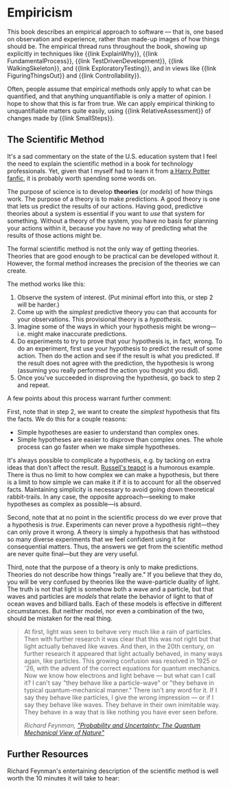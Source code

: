 # Empiricism

This book describes an empirical approach to software — that is, one based on observation and experience, rather than made-up images of how things should be. The empirical thread runs throughout the book, showing up explicitly in techniques like {{link ExplainWhy}}, {{link FundamentalProcess}}, {{link TestDrivenDevelopment}}, {{link WalkingSkeleton}}, and {{link ExploratoryTesting}}, and in views like {{link FiguringThingsOut}} and {{link Controllability}}.

Often, people assume that empirical methods only apply to what can be quantified, and that anything unquantifiable is only a matter of opinion. I hope to show that this is far from true. We can apply empirical thinking to unquantifiable matters quite easily, using {{link RelativeAssessment}} of changes made by {{link SmallSteps}}.

## The Scientific Method

It's a sad commentary on the state of the U.S. education system that I feel the need to explain the scientific method in a book for technology professionals. Yet, given that I myself had to learn it from [a Harry Potter fanfic](https://hpmor.com/), it is probably worth spending some words on.

The purpose of science is to develop **theories** (or _models_) of how things work. The purpose of a theory is to make predictions. A good theory is one that lets us predict the results of our actions. Having good, predictive theories about a system is essential if you want to *use* that system for something. Without a theory of the system, you have no basis for planning your actions within it, because you have no way of predicting what the results of those actions might be.

The formal scientific method is not the only way of getting theories. Theories that are good enough to be practical can be developed without it. However, the formal method increases the precision of the theories we can create.

The method works like this:

1. Observe the system of interest. (Put minimal effort into this, or step 2 will be harder.)
2. Come up with the *simplest* predictive theory you can that accounts for your observations. This provisional theory is a *hypothesis*.
3. Imagine some of the ways in which your hypothesis might be wrong—i.e. might make inaccurate predictions.
4. Do experiments to try to prove that your hypothesis is, in fact, wrong. To do an experiment, first use your hypothesis to predict the result of some action. Then do the action and see if the result is what you predicted. If the result does not agree with the prediction, the hypothesis is wrong (assuming you really performed the action you thought you did).
5. Once you've succeeded in disproving the hypothesis, go back to step 2 and repeat.

A few points about this process warrant further comment:

First, note that in step 2, we want to create the _simplest_ hypothesis that fits the facts. We do this for a couple reasons:

- Simple hypotheses are easier to understand than complex ones.
- Simple hypotheses are easier to disprove than complex ones. The whole process can go faster when we make simple hypotheses.

It's always possible to complicate a hypothesis, e.g. by tacking on extra ideas that don't affect the result. [Russell's teapot](https://en.wikipedia.org/wiki/Russell's_teapot) is a humorous example. There is thus no limit to how complex we can make a hypothesis, but there is a limit to how simple we can make it if it is to account for all the observed facts. Maintaining simplicity is necessary to avoid going down theoretical rabbit-trails. In any case, the opposite approach—seeking to make hypotheses as complex as possible—is absurd.

<!--

Einstein put it this way:

> The supreme goal of all theory is to make the irreducible basic elements as simple and as few as possible without having to surrender the adequate representation of a single datum of experience.
>
> <cite>[Albert Einstein, "On the Method of Theoretical Physics"](https://www.jstor.org/stable/184387)</cite>

TODO: Einstein wasn't talking about hypotheses when he said this, but about the fundamental elements of a theory, i.e. those not deduced from other elements. Is there a better quote about simplicity?

-->

Second, note that at no point in the scientific process do we ever prove that a hypothesis is *true*. Experiments can never prove a hypothesis right—they can only prove it wrong. A theory is simply a hypothesis that has withstood so many diverse experiments that we feel confident using it for consequential matters. Thus, the answers we get from the scientific method are never quite final—but they are very useful.

Third, note that the purpose of a theory is only to make predictions. Theories do not describe how things "really are." If you believe that they do, you will be very confused by theories like the wave-particle duality of light. The truth is not that light is somehow both a wave and a particle, but that waves and particles are _models_ that relate the behavior of light to that of ocean waves and billiard balls. Each of these models is effective in different circumstances. But neither model, nor even a combination of the two, should be mistaken for the real thing.

> <!--timestamp 4:38--> At first, light was seen to behave very much like a rain of particles. Then with further research it was clear that this was not right but that light actually behaved like waves. And then, in the 20th century, on further research it appeared that light actually behaved, in many ways again, like particles. This growing confusion was resolved in 1925 or '26, with the advent of the correct equations for quantum mechanics. Now we know how electrons and light behave — but what can I call it? I can't say "they behave like a particle-wave" or "they behave in typical quantum-mechanical manner." There isn't any word for it. If I say they behave like particles, I give the wrong impression — or if I say they behave like waves. They behave in their own inimitable way. They behave in a way that is like nothing you have ever seen before.
>
> <cite>Richard Feynman, ["Probability and Uncertainty: The Quantum Mechanical View of Nature"](https://archive.org/details/probabilityanduncertaintythequantummechanicalviewofnature/probabilityanduncertaintythequantummechanicalviewofnaturereel1.mov)</cite>

## Further Resources

Richard Feynman's entertaining description of the scientific method is well worth the 10 minutes it will take to hear:

<youtube-embed videoid="EYPapE-3FRw"></youtube-embed>
